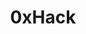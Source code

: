 ---
title: 0xHack
startDate: 2021-05-14
endDate: 2021-06-02
imageUrl: /assets/uploads/events/0xhack.png
url: https://0xhack.dev/
---
